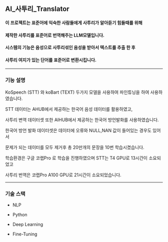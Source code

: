 ## AI_사투리_Translator


####  이 프로젝트는 표준어에 익숙한 사람들에게 사투리가 알아듣기 힘들때를 위해 
#### 제작한 사투리를 표준어로 번역해주는 LLM모델입니다. 
#### 시스템의 기능은 음성으로 사투리섞인 음성을 받아서 텍스트를 추출 한 후
#### 사투리 여지가 있는 단어를 표준어로 변환시킵니다.


***

### 기능 설명

KoSpeech (STT) 와 koBart (TEXT) 두가지 모델을 사용하여 파인튜닝을 하여 사용하였습니다.

STT 데이터는 AHUB에서 제공하는 한국어 음성 데이터를 활용하였고,

사투리 변역 데이터셋 또한 AIHUB에서 제공하는 한국어 방언발화를 사용하였습니다.

한국어 방언 발화 데이터셋은 데이터에 오류와 NULL,NAN 값이 들어있는 경우도 있어서

문제가 되는 데이터를 모두 제거후 총 20만개의 문장을 10번 학습시켰습니다.

학습환경은 구글 코랩Pro 로 학습을 진행하였으며 STT는 T4 GPU로 13시간이 소요되었고 

사투리 번역은 코랩Pro A100 GPU로 21시간이 소요되었습니다.




***




### 기술 스택
+ NLP

+ Python

+ Deep Learning

+ Fine-Tuning

